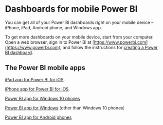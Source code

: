 <properties 
   pageTitle="Dashboards for mobile Power BI"
   description="Dashboards for mobile Power BI"
   services="powerbi" 
   documentationCenter="" 
   authors="maggiesMSFT" 
   manager="mblythe" 
   editor=""
   tags=""/>
 
<tags
   ms.service="powerbi"
   ms.devlang="NA"
   ms.topic="article"
   ms.tgt_pltfrm="NA"
   ms.workload="powerbi"
   ms.date="01/13/2016"
   ms.author="maggies"/>
# Dashboards for mobile Power BI

You can get all of your Power BI dashboards right on your mobile device – iPhone, iPad, Android phone, and Windows app.

To get more dashboards on your mobile device, start from your computer. Open a web browser, sign in to Power BI at [https://www.powerbi.com](https://www.powerbi.com), and follow the instructions for [creating a Power BI dashboard](powerbi-service-create-a-dashboard.md).


## The Power BI mobile apps

[iPad app for Power BI for iOS](powerbi-mobile-iphone-app-get-started.md).

[iPhone app for Power BI for iOS](powerbi-mobile-ipad-app-get-started.md).

[Power BI app for Windows 10 phones](powerbi-mobile-win10phone-app-get-started.md)

[Power BI app for Windows](powerbi-service-windows-app-get-started.md) (other than Windows 10 phones)


[Power BI app for Android phones](powerbi-mobile-android-app-get-started.md)